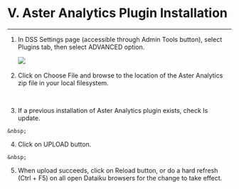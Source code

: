 # V. Aster Analytics Plugin Installation 

---

1.	In DSS Settings page (accessible through Admin Tools button), select Plugins tab, then select ADVANCED option.

    ![](/assets/install_1.png)
    &nbsp;

2.	Click on Choose File and browse to the location of the Aster Analytics zip file in your local filesystem.

    &nbsp;

3.    If a previous installation of Aster Analytics plugin exists, check Is update.

    &nbsp;
    
4.    Click on UPLOAD button.

    &nbsp;

5.    When upload succeeds, click on Reload button, or do a hard refresh (Ctrl + F5) on all open Dataiku browsers for the change to take effect.

